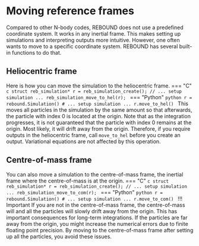 # Moving reference frames
Compared to other N-body codes, REBOUND does not use a predefined coordinate system. 
It works in any inertial frame.
This makes setting up simulations and interpreting outputs more intuitive. 
However, one often wants to move to a specific coordinate system.
REBOUND has several built-in functions to do that.

## Heliocentric frame
Here is how you can move the simulation to the heliocentric frame.
=== "C"
    ```c
    struct reb_simulation* r = reb_simulation_create();
    // ... setup simulation ...
    reb_simulation_move_to_hel(r);
    ```
=== "Python"
    ```python
    r = rebound.Simulation()
    # ... setup simulation ...
    r.move_to_hel()
    ```
This moves all particles in the simulation by the same amount so that afterwards, the particle with index 0 is located at the origin. 
Note that as the integration progresses, it is not guaranteed that the particle with index 0 remains at the origin. 
Most likely, it will drift away from the origin. 
Therefore, if you require outputs in the heliocentric frame, call `move_to_hel` before you create an output. 
Variational equations are not affected by this operation.

## Centre-of-mass frame
You can also move a simulation to the centre-of-mass frame, the inertial frame where the centre-of-mass is at the origin. 
=== "C"
    ```c
    struct reb_simulation* r = reb_simulation_create();
    // ... setup simulation ...
    reb_simulation_move_to_com(r);
    ```
=== "Python"
    ```python
    r = rebound.Simulation()
    # ... setup simulation ...
    r.move_to_com()
    ```
!!! Important
    If you are not in the centre-of-mass frame, the centre-of-mass will and all the particles will slowly drift away from the origin. 
    This has important consequences for long-term integrations. 
    If the particles are far away from the origin, you might increase the numerical errors due to finite floating point precision. 
    By moving to the centre-of-mass frame after setting up all the particles, you avoid these issues.

